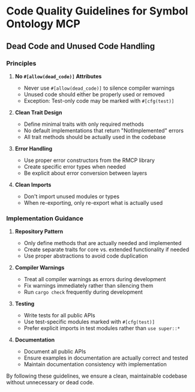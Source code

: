 # Code Quality Guidelines for Symbol Ontology MCP

## Dead Code and Unused Code Handling

### Principles

1. **No `#[allow(dead_code)]` Attributes**

   - Never use `#[allow(dead_code)]` to silence compiler warnings
   - Unused code should either be properly used or removed
   - Exception: Test-only code may be marked with `#[cfg(test)]`

2. **Clean Trait Design**

   - Define minimal traits with only required methods
   - No default implementations that return "NotImplemented" errors
   - All trait methods should be actually used in the codebase

3. **Error Handling**

   - Use proper error constructors from the RMCP library
   - Create specific error types when needed
   - Be explicit about error conversion between layers

4. **Clean Imports**
   - Don't import unused modules or types
   - When re-exporting, only re-export what is actually used

### Implementation Guidance

1. **Repository Pattern**

   - Only define methods that are actually needed and implemented
   - Create separate traits for core vs. extended functionality if needed
   - Use proper abstractions to avoid code duplication

2. **Compiler Warnings**

   - Treat all compiler warnings as errors during development
   - Fix warnings immediately rather than silencing them
   - Run `cargo check` frequently during development

3. **Testing**

   - Write tests for all public APIs
   - Use test-specific modules marked with `#[cfg(test)]`
   - Prefer explicit imports in test modules rather than `use super::*`

4. **Documentation**
   - Document all public APIs
   - Ensure examples in documentation are actually correct and tested
   - Maintain documentation consistency with implementation

By following these guidelines, we ensure a clean, maintainable codebase without unnecessary or dead code.
